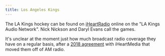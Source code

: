 ```yaml
---
title: Los Angeles Kings
---
```

The LA Kings hockey can be found on
[iHeartRadio](https://www.iheart.com/live/la-kings-audio-network-8013/)
online on the "LA Kings Audio Network".
Nick Nickson and Daryl Evans call the games.

It's unclear at the moment just how much
broadcast radio coverage they have on a regular basis,
after a [2018 agreement] with iHeartMedia
that moved them off of AM radio.

[2018 agreement]:http://lakingsinsider.com/2018/09/18/kings-departing-am-radio-creating-la-kings-audio-network-on-iheart-radio/
